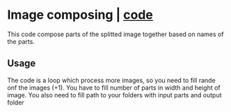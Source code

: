 # Image composing | [code](./Image_composing.py)
This code compose parts of the splitted image together based on names of the parts. 

## Usage
The code is a loop which process more images, so you need to fill rande onf the images (+1). You have to fill number of parts in width and height of image. You also need to fill path to your folders with input parts and output folder

